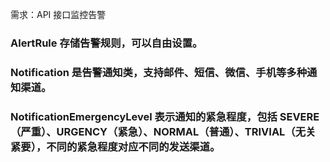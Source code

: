 需求：API 接口监控告警

### AlertRule 存储告警规则，可以自由设置。
### Notification 是告警通知类，支持邮件、短信、微信、手机等多种通知渠道。
### NotificationEmergencyLevel 表示通知的紧急程度，包括 SEVERE（严重）、URGENCY（紧急）、NORMAL（普通）、TRIVIAL（无关紧要），不同的紧急程度对应不同的发送渠道。